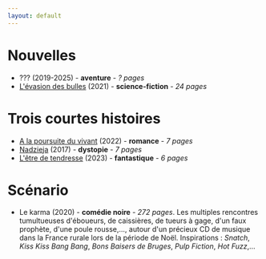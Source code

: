```yaml
---
layout: default
---
```


# Nouvelles
* ??? (2019-2025) - **aventure** - _? pages_
* [L'évasion des bulles](./L_evasion_des_bulles.pdf) (2021) - **science-fiction** - _24 pages_

# Trois courtes histoires
* [A la poursuite du vivant](./A_la_poursuite_du_vivant.pdf) (2022) - **romance** - _7 pages_
* [Nadzieja](./Nadzieja.pdf) (2017) - **dystopie** - _7 pages_
* [L'être de tendresse](./L_etre_de_tendresse.pdf) (2023) - **fantastique** - _6 pages_

# Scénario
* Le karma (2020) - **comédie noire** - _272 pages_. Les multiples rencontres tumultueuses d'éboueurs, de caissières, de tueurs à gage, d'un faux prophète, d'une poule rousse,..., autour d'un précieux CD de musique dans la France rurale lors de la période de Noël. Inspirations : _Snatch_, _Kiss Kiss Bang Bang_, _Bons Baisers de Bruges_, _Pulp Fiction_, _Hot Fuzz_,...
